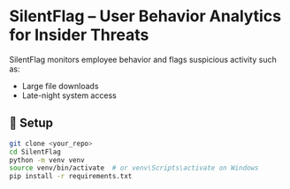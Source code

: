 # SilentFlag – User Behavior Analytics for Insider Threats

SilentFlag monitors employee behavior and flags suspicious activity such as:
- Large file downloads
- Late-night system access

## 🔧 Setup

```bash
git clone <your_repo>
cd SilentFlag
python -m venv venv
source venv/bin/activate  # or venv\Scripts\activate on Windows
pip install -r requirements.txt
